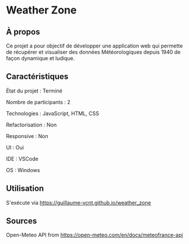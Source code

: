 # Weather Zone

## À propos

Ce projet a pour objectif de développer une application web qui permette de récupérer et visualiser des données Météorologiques depuis 1940 de façon dynamique et ludique.

## Caractéristiques

État du projet : Terminé

Nombre de participants : 2

Technologies : JavaScript, HTML, CSS

Refactorisation : Non

Responsive : Non

UI : Oui

IDE : VSCode

OS : Windows

## Utilisation

S'exécute via https://guillaume-vcnt.github.io/weather_zone

## Sources

Open-Meteo API from https://open-meteo.com/en/docs/meteofrance-api
